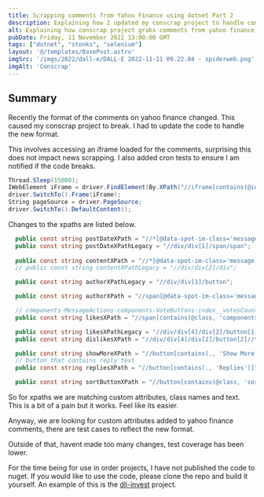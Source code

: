 ```yaml
---
title: Scrapping comments from Yahoo Finance using dotnet Part 2
description: Explaining how I updated my conscrap project to handle comment formats from yahoo finance 
alt: Explaining how conscrap project grabs comments from yahoo finance using selenium.
pubDate: Friday, 11 November 2022 13:00:00 GMT
tags: ["dotnet", "stonks", "selenium"]
layout: '@/templates/BasePost.astro'
imgSrc: '/imgs/2022/dall-e/DALL·E 2022-11-11 09.22.04 - spiderweb.png'
imgAlt: 'Conscrap'
---
```


## Summary

Recently the format of the comments on yahoo finance changed. This caused my conscrap project to break. I had to update the code to handle the new format.

This involves accessing an iframe loaded for the comments, surprising this does not impact news scrapping. I also added cron tests to ensure I am notified if the code breaks.

```csharp
Thread.Sleep(15000);
IWebElement iFrame = driver.FindElement(By.XPath("//iframe[contains(@id, 'jacSandbox')]"));
driver.SwitchTo().Frame(iFrame);
String pageSource = driver.PageSource;
driver.SwitchTo().DefaultContent();
```


Changes to the xpaths are listed below.

```csharp
  public const string postDateXPath = "//*[@data-spot-im-class='message-timestamp']";
  public const string postDateXPathLegacy = "//div/div[1]/span/span";
  
  public const string contentXPath = "//*[@data-spot-im-class='message-text']/text()";
  // public const string contentXPathLegacy = "//div/div[2]/div";

  public const string authorXPathLegacy = "//div/div[1]/button";

  public const string authorXPath = "//span[@data-spot-im-class='message-username']";

  // components-MessageActions-components-VoteButtons-index__votesCounter
  public const string likesXPath = "//span[contains(@class, 'components-MessageActions-components-VoteButtons-index__votesCounter')]/text()";

  public const string likesXPathLegacy = "//div/div[4]/div[2]/button[1]//text()";
  public const string dislikesXPath = "//div/div[4]/div[2]/button[2]//text()";

  public const string showMoreXPath = "//button[contains(., 'Show More Comments')]";
  // button that contains reply text
  public const string repliesXPath = "//button[contains(., 'Replies')]";

  public const string sortButtonXPath = "//button[contains(@class, 'sort-filter-button')]";
```

So for xpaths we are matching custom attributes, class names and text. This is a bit of a pain but it works. Feel like its easier.

Anyway, we are looking for custom attributes added to yahoo finance comments, there are test cases to reflect the new format.

Outside of that, havent made too many changes, test coverage has been lower.


For the time being for use in order projects, I have not published the code to nuget. If you would like to use the code, please clone the repo and build it yourself. An example of this is the [dli-invest](https://github.com/dli-invest/stonk_reports) project.